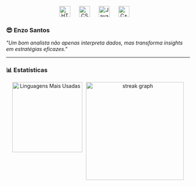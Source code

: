 <div align="center">
<img alt="HTML" title="HTML" width="30px" style="padding-right: 20px;" src="https://cdn.jsdelivr.net/gh/devicons/devicon@latest/icons/html5/html5-original.svg" />
<img alt="CSS" title="CSS" width="30px" style="padding-right: 20px;" src="https://cdn.jsdelivr.net/gh/devicons/devicon@latest/icons/css3/css3-original.svg" />
<img alt="JavaScript" title="JavaScript" width="30px" style="padding-right: 20px; " src="https://cdn.jsdelivr.net/gh/devicons/devicon@latest/icons/javascript/javascript-original.svg" />
<img alt="C++" title="C++"width="30px" style="padding-right: 20px; "src="https://img.icons8.com/?size=100&id=40669&format=png&color=000000"/> 
</div>

### 😎 Enzo Santos
*"Um bom analista não apenas interpreta dados, mas transforma insights em estratégias eficazes."*

---
### 📊 Estatísticas
<div align="center" style="display: flex; flex-direction: row; justify-content: center; gap: 10px;">
  <img src="https://github-readme-stats.vercel.app/api/top-langs?username=enzosantos3&locale=pt-br&hide_title=false&layout=compact&card_width=300&langs_count=6&theme=vision-friendly-dark&hide_border=true&order=2" style="width: 20vw; height: auto;" alt="Linguagens Mais Usadas" />
  <img src="https://streak-stats.demolab.com?user=enzosantos3&locale=pt-br&mode=weekly&theme=vision-friendly-dark&hide_border=true&border_radius=5" style="width: 28vw; height: auto;" alt="streak graph" />
</div>
<br clear="both">
